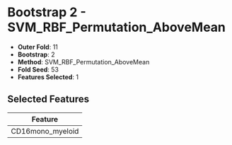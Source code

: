 # Bootstrap 2 - SVM_RBF_Permutation_AboveMean

- **Outer Fold**: 11
- **Bootstrap**: 2
- **Method**: SVM_RBF_Permutation_AboveMean
- **Fold Seed**: 53
- **Features Selected**: 1

## Selected Features

| Feature |
|---------|
| CD16mono_myeloid |

